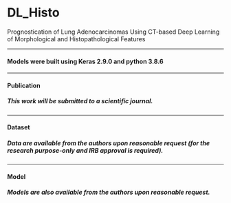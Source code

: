 # DL_Histo
Prognostication of Lung Adenocarcinomas Using CT-based Deep Learning of Morphological and Histopathological Features
___________
#### Models were built using Keras 2.9.0 and python 3.8.6
___________
#### Publication
##### This work will be submitted to a scientific journal.
___________
#### Dataset
##### Data are available from the authors upon reasonable request (for the research purpose-only and IRB approval is required).
____________
#### Model
##### Models are also available from the authors upon reasonable request.
